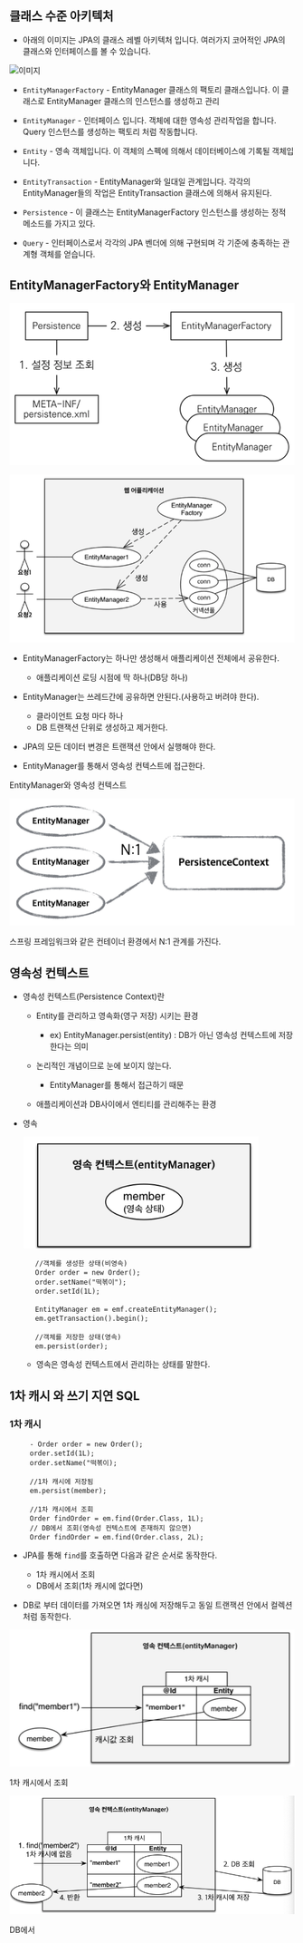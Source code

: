 

## 클래스 수준 아키텍처

   - 아래의 이미지는 JPA의 클래스 레벨 아키텍처 입니다. 여러가지 코어적인 JPA의 클래스와 인터페이스를 볼 수 있습니다.

   ![이미지](https://img1.daumcdn.net/thumb/R1280x0/?scode=mtistory2&fname=https%3A%2F%2Fblog.kakaocdn.net%2Fdn%2FcEgD5P%2FbtqFzzJu5tv%2F1Jd6JSph4Pa3UN1KDNd85K%2Fimg.png)
   
   - `EntityManagerFactory` - EntityManager 클래스의 팩토리 클래스입니다. 이 클래스로 EntityManager 클래스의 인스턴스를 생성하고 관리

   - `EntityManager` - 인터페이스 입니다. 객체에 대한 영속성 관리작업을 합니다. Query 인스턴스를 생성하는 팩토리 처럼 작동합니다.
   
   - `Entity` - 영속 객체입니다. 이 객체의 스펙에 의해서 데이터베이스에 기록될 객체입니다.

   - `EntityTransaction` - EntityManager와 일대일 관계입니다. 각각의 EntityManager들의 작업은 EntityTransaction 클래스에 의해서 유지된다.

   - `Persistence` - 이 클래스는 EntityManagerFactory 인스턴스를 생성하는 정적 메소드를 가지고 있다.

   - `Query` - 인터페이스로서 각각의 JPA 벤더에 의해 구현되며 각 기준에 충족하는 관계형 객체를 얻습니다.


## EntityManagerFactory와 EntityManager

   ![이미지](https://github.com/binghe819/jpa-learning-sandbox/raw/persistence-context/image/jpa_operation.png)
   
   ![이미지](https://github.com/binghe819/jpa-learning-sandbox/raw/persistence-context/image/entitymanagerfactory_entitymanager.png)
   
   - EntityManagerFactory는 하나만 생성해서 애플리케이션 전체에서 공유한다.
        - 애플리케이션 로딩 시점에 딱 하나(DB당 하나)
   
   - EntityManager는 쓰레드간에 공유하면 안된다.(사용하고 버려야 한다).
        - 클라이언트 요청 마다 하나
        - DB 트랜잭션 단위로 생성하고 제거한다.

   - JPA의 모든 데이터 변경은 트랜잭션 안에서 실행해야 한다.
   - EntityManager를 통해서 영속성 컨텍스트에 접근한다.

  EntityManager와 영속성 컨텍스트
  
  ![이미지](https://github.com/binghe819/jpa-learning-sandbox/raw/persistence-context/image/entitymanager_persistcontext_n.png)
  
  스프링 프레임워크와 같은 컨테이너 환경에서 N:1 관계를 가진다.
  
  
  ## 영속성 컨텍스트
  
   - 영속성 컨텍스트(Persistence Context)란
        - Entity를 관리하고 영속화(영구 저장) 시키는 환경
            - ex) EntityManager.persist(entity) : DB가 아닌 영속성 컨텍스트에 저장한다는 의미
        - 논리적인 개념이므로 눈에 보이지 않는다.
        
            - EntityManager를 통해서 접근하기 때문
        - 애플리케이션과 DB사이에서 엔티티를 관리해주는 환경
    
   - 영속
       
        ![이미지](https://github.com/binghe819/jpa-learning-sandbox/raw/persistence-context/image/entity_lifecycle_managed.png)     
            
            //객체를 생성한 상태(비영속)
            Order order = new Order();
            order.setName("떡볶이");
            order.setId(1L);
            
            EntityManager em = emf.createEntityManager();
            em.getTransaction().begin();
            
            //객체를 저장한 상태(영속)
            em.persist(order);
            
      - 영속은 영속성 컨텍스트에서 관리하는 상태를 말한다.


## 1차 캐시 와 쓰기 지연 SQL

  ### 1차 캐시
 
         - Order order = new Order();
         order.setId(1L);
         order.setName("떡볶이);
         
         //1차 캐시에 저장됨
         em.persist(member);
         
         //1차 캐시에서 조회
         Order findOrder = em.find(Order.Class, 1L);
         // DB에서 조회(영속성 컨텍스트에 존재하지 않으면)
         Order findOrder = em.find(Order.class, 2L);
         
   - JPA를 통해 `find`를 호출하면 다음과 같은 순서로 동작한다.
      
        - 1차 캐시에서 조회
        - DB에서 조회(1차 캐시에 없다면)
        
   - DB로 부터 데이터를 가져오면 1차 캐싱에 저장해두고 동일 트랜잭션 안에서 컬렉션처럼 동작한다.

   ![이미지](https://github.com/binghe819/jpa-learning-sandbox/raw/persistence-context/image/first_cache.png)
                        
   1차 캐시에서 조회
   
   ![이미지](https://github.com/binghe819/jpa-learning-sandbox/raw/persistence-context/image/database_query.png)
                        
                        
   DB에서 
